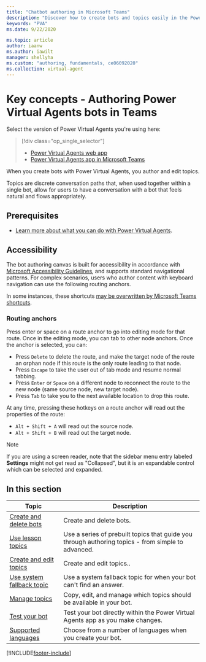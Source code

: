 ```yaml
---
title: "Chatbot authoring in Microsoft Teams"
description: "Discover how to create bots and topics easily in the Power Virtual Agents app in Microsoft Teams."
keywords: "PVA"
ms.date: 9/22/2020

ms.topic: article
author: iaanw
ms.author: iawilt
manager: shellyha
ms.custom: "authoring, fundamentals, ce06092020"
ms.collection: virtual-agent
---
```


# Key concepts - Authoring Power Virtual Agents bots in Teams

Select the version of Power Virtual Agents you're using here:

> [!div class="op_single_selector"]
>
> - [Power Virtual Agents web app](../authoring-fundamentals.md)
> - [Power Virtual Agents app in Microsoft Teams](authoring-fundamentals-teams.md)

When you create bots with Power Virtual Agents, you author and edit topics.

Topics are discrete conversation paths that, when used together within a single bot, allow for users to have a conversation with a bot that feels natural and flows appropriately.

## Prerequisites

- [Learn more about what you can do with Power Virtual Agents](fundamentals-what-is-power-virtual-agents-teams.md).

## Accessibility

The bot authoring canvas is built for accessibility in accordance with [Microsoft Accessibility Guidelines](https://www.microsoft.com/accessibility/), and supports standard navigational patterns. For complex scenarios, users who author content with keyboard navigation can use the following routing anchors.

In some instances, these shortcuts [may be overwritten by Microsoft Teams shortcuts](https://support.microsoft.com/office/keyboard-shortcuts-for-microsoft-teams-2e8e2a70-e8d8-4a19-949b-4c36dd5292d2).

### Routing anchors

Press enter or space on a route anchor to go into editing mode for that route. Once in the editing mode, you can tab to other node anchors. Once the anchor is selected, you can:

- Press ```Delete``` to delete the route, and make the target node of the route an orphan node if this route is the only route leading to that node.
- Press ```Escape``` to take the user out of tab mode and resume normal tabbing.
- Press ```Enter``` or ```Space``` on a different node to reconnect the route to the new node (same source node, new target node).
- Press ```Tab``` to take you to the next available location to drop this route.

At any time, pressing these hotkeys on a route anchor will read out the properties of the route:

- ```Alt + Shift + A``` will read out the source node.
- ```Alt + Shift + B``` will read out the target node.

> [!NOTE]
> If you are using a screen reader, note that the sidebar menu entry labeled **Settings** might not get read as "Collapsed", but it is an expandable control which can be selected and expanded.

## In this section

| Topic                                                                 | Description                                                                                        |
| --------------------------------------------------------------------- | -------------------------------------------------------------------------------------------------- |
| [Create and delete bots](authoring-first-bot-teams.md)                | Create and delete bots.                                                                            |
| [Use lesson topics](authoring-template-topics-teams.md)               | Use a series of prebuilt topics that guide you through authoring topics - from simple to advanced. |
| [Create and edit topics](authoring-create-edit-topics-teams.md)       | Create and edit topics..                                                                           |
| [Use system fallback topic](authoring-system-fallback-topic-teams.md) | Use a system fallback topic for when your bot can't find an answer.                                |
| [Manage topics](authoring-topic-management-teams.md)                  | Copy, edit, and manage which topics should be available in your bot.                               |
| [Test your bot](authoring-test-bot-teams.md)                          | Test your bot directly within the Power Virtual Agents app as you make changes.                    |
| [Supported languages](authoring-language-support-teams.md)            | Choose from a number of languages when you create your bot.                                        |

[!INCLUDE[footer-include](../includes/footer-banner.md)]
